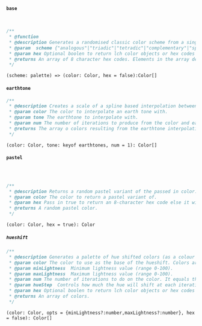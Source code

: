 #### `base`

```javascript


/**
 * @function
 * @description Generates a randomised classic color scheme from a single base color.
 * @param  scheme {"analogous"|"triadic"|"tetradic"|"complementary"|"splitComplementary"} Any classic color scheme either
 * @param hex Optional boolen to return lch color objects or hex codes in the result array. Default is false  which returns LCH color objects.
 * @returns An array of 8 character hex codes. Elements in the array depend on the number of sample colors in the targeted scheme.
 */
```

`(scheme: palette) =>
  (color: Color, hex = false):Color[]`

#### `earthtone`

```javascript
/**
 * @description Creates a scale of a spline based interpolation between an earthtone and a color.
 * @param color The color to interpolate an earth tone with.
 * @param tone The earthtone to interpolate with.
 * @param num The number of iterations to produce from the color and earthtone.
 * @returns The array o colors resulting from the earthtone interpolation.
 */


```

`(color: Color, tone: keyof earthtones, num = 1): Color[]`

#### `pastel`

```javascript



/**
 * @description Returns a random pastel variant of the passed in color.
 * @param color The color to return a pastel variant of.
 * @param hex Pass in true to return an 8-character hex code else it will return an HSV color object.
 * @returns A random pastel color.
 */
```

`(color: Color, hex = true): Color`

##### `hueshift`

```javascript
/**
 * @description Generates a palette of hue shifted colors (as a colour becomes lighter, its hue shifts up and darker when its hue shifts  down. ) from a single base color. Min and max lightness value determine how light or dark our colour will be at either extreme.
 * @param color The color to use as the base of the hueshift. Colors are internally converted to LCH.
 * @param minLightness  Minimum lightness value (range 0-100).
 * @param maxLightness  Maximum lightness value (range 0-100).
 * @param num The number of iterations to do on the color. It equals the amount of elements in the result array.
 * @param hueStep  Controls how much the hue will shift at each iteration.
 * @param hex Optional boolen to return lch color objects or hex codes in the result array. Default is false  which returns LCH color objects.
 * @returns An array of colors.
 */

```

`(color: Color, opts = {minLightness?:number,maxLightness?:number}, hex = false): Color[]`
